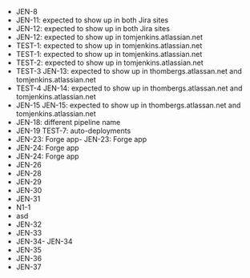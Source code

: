 - JEN-8
- JEN-11: expected to show up in both Jira sites
- JEN-12: expected to show up in both Jira sites
- JEN-12: expected to show up in tomjenkins.atlassian.net
- TEST-1:  expected to show up in tomjenkins.atlassian.net
- TEST-1:  expected to show up in tomjenkins.atlassian.net
- TEST-2:  expected to show up in tomjenkins.atlassian.net
- TEST-3 JEN-13:  expected to show up in thombergs.atlassan.net and tomjenkins.atlassian.net
- TEST-4 JEN-14:  expected to show up in thombergs.atlassan.net and tomjenkins.atlassian.net
- JEN-15 JEN-15:  expected to show up in thombergs.atlassan.net and tomjenkins.atlassian.net
- JEN-18: different pipeline name
- JEN-19 TEST-7: auto-deployments
- JEN-23: Forge app- JEN-23: Forge app
- JEN-24: Forge app
- JEN-24: Forge app
- JEN-26
- JEN-28
- JEN-29
- JEN-30
- JEN-31
- N1-1
- asd
- JEN-32
- JEN-33
- JEN-34- JEN-34
-  JEN-35
-  JEN-36
-  JEN-37
